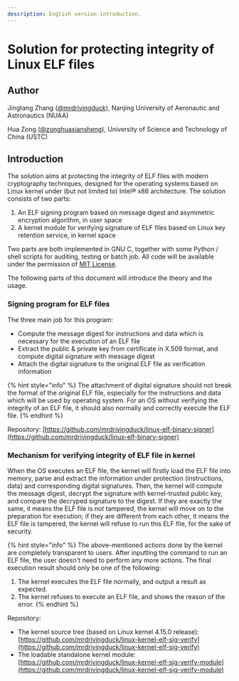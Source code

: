 ```yaml
---
description: English version introduction.
---
```


# Solution for protecting integrity of Linux ELF files

## Author

Jingtang Zhang \([@mrdrivingduck](https://github.com/mrdrivingduck)\), Nanjing University of Aeronautic and Astronautics \(NUAA\)

Hua Zong \([@zonghuaxiansheng](https://github.com/zonghuaxiansheng)\), University of Science and Technology of China \(USTC\)

## Introduction

The solution aims at protecting the integrity of ELF files with modern cryptography techniques, designed for the operating systems based on Linux kernel under \(but not limited to\) Intel® x86 architecture. The solution consists of two parts:

1. An ELF signing program based on message digest and asymmetric encryption algorithm, in user space
2. A kernel module for verifying signature of ELF files based on Linux key retention service, in kernel space

Two parts are both implemented in GNU C, together with some Python / shell scripts for auditing, testing or batch job. All code will be available under the permission of [MIT License](https://www.mit-license.org/).

The following parts of this document will introduce the theory and the usage.

### Signing program for ELF files

The three main job for this program:

* Compute the message digest for instructions and data which is necessary for the execution of an ELF file
* Extract the public & private key from certificate in X.509 format, and compute digital signature with message digest
* Attach the digital signature to the original ELF file as verification information

{% hint style="info" %}
The attachment of digital signature should not break the format of the original ELF file, especially for the instructions and data which will be used by operating system. For an OS without verifying the integrity of an ELF file, it should also normally and correctly execute the ELF file.
{% endhint %}

Repository: [https://github.com/mrdrivingduck/linux-elf-binary-signer](https://github.com/mrdrivingduck/linux-elf-binary-signer)

### Mechanism for verifying integrity of ELF file in kernel

When the OS executes an ELF file, the kernel will firstly load the ELF file into memory, parse and extract the information under protection \(instructions, data\) and corresponding digital signatures. Then, the kernel will compute the message digest, decrypt the signature with kernel-trusted public key, and compare the decryped signature to the digest. If they are exactly the same, it means the ELF file is not tampered, the kernel will move on to the preparation for execution; if they are different from each other, it means the ELF file is tampered, the kernel will refuse to run this ELF file, for the sake of security.

{% hint style="info" %}
The above-mentioned actions done by the kernel are completely transparent to users. After inputting the command to run an ELF file, the user doesn't need to perform any more actions. The final execution result should only be one of the following:

1. The kernel executes the ELF file normally, and output a result as expected.
2. The kernel refuses to execute an ELF file, and shows the reason of the error.
{% endhint %}

Repository:

* The kernel source tree \(based on Linux kernel 4.15.0 release\): [https://github.com/mrdrivingduck/linux-kernel-elf-sig-verify](https://github.com/mrdrivingduck/linux-kernel-elf-sig-verify)
* The loadable standalone kernel module: [https://github.com/mrdrivingduck/linux-kernel-elf-sig-verify-module](https://github.com/mrdrivingduck/linux-kernel-elf-sig-verify-module)

